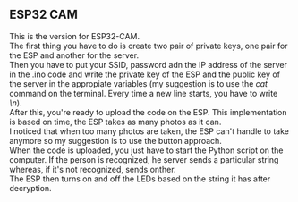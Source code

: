 ## ESP32 CAM
This is the version for ESP32-CAM. <br>
The first thing you have to do is create two pair of private keys, one pair for the ESP and another for the server. <br>
Then you have to put your SSID, password adn the IP address of the server in the .ino code and write the private key of the ESP and the public key of the server in the appropiate variables (my suggestion is to use the <em>cat</em> command on the terminal. Every time a new line starts, you have to write <em>\n</em>).<br>
After this, you're ready to upload the code on the ESP. This implementation is based on time, the ESP takes as many photos as it can. <br>
I noticed that when too many photos are taken, the ESP can't handle to take anymore so my suggestion is to use the button approach.<br>
When the code is uploaded, you just have to start the Python script on the computer. If the person is recognized, he server sends a particular string whereas, if it's not recognized, sends onther.<br>
The ESP then turns on and off the LEDs based on the string it has after decryption.
